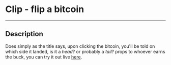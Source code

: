 # Clip - flip a bitcoin
---

## Description
Does simply as the title says, upon clicking the bitcoin, you'll be told on which side it landed, is it a *head*? or probably a *tail*? props to whoever earns the buck, you can try it out live [here](https://eoussama.github.io/Clip-flip-a-bitcoin/).

